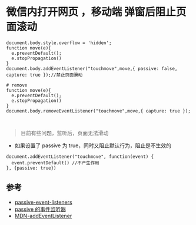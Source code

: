 # 微信内打开网页 ，移动端 弹窗后阻止页面滚动


```
document.body.style.overflow = 'hidden';
function move(e){
  e.preventDefault();
  e.stopPropagation()
}
document.body.addEventListener("touchmove",move,{ passive: false, capture: true });//禁止页面滑动

# remove
function move(e){
  e.preventDefault();
  e.stopPropagation()
}
document.body.removeEventListener("touchmove",move,{ capture: true });



```

>目前有些问题，监听后，页面无法滑动

- 如果设置了 passive 为 true，同时又阻止默认行为，阻止是不生效的
```
document.addEventListener("touchmove", function(event) {
  event.preventDefault() //不产生作用
}, {passive: true})
```


## 参考
- [passive-event-listeners](https://developers.google.com/web/tools/lighthouse/audits/passive-event-listeners?hl=zh-cn)
- [passive 的事件监听器](https://www.cnblogs.com/ziyunfei/p/5545439.html)
- [MDN-addEventListener](https://developer.mozilla.org/zh-CN/docs/Web/API/EventTarget/addEventListener)
